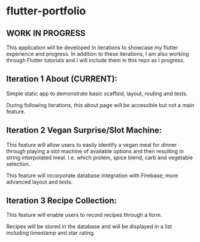 # flutter-portfolio
## WORK IN PROGRESS
This application will be developed in iterations to showcase my flutter experience and progress.
In addition to these iterations, I am also working through Flutter tutorials and I will include them in this repo as I progress. 

## Iteration 1 About (CURRENT):
Simple static app to demonstrate basic scaffold, layout, routing and tests.

During following iterations, this about page will be accessible but not a main feature.

## Iteration 2 Vegan Surprise/Slot Machine:
This feature will allow users to easily identify a vegan meal for dinner through playing a slot machine of available options and then resulting in string interpolated meal. I.e. which protein, spice blend, carb and vegetable selection.

This feature will incorporate database integration with Firebase; more advanced layout and tests.

## Iteration 3 Recipe Collection:
This feature will enable users to record recipes through a form.

Recipes will be stored in the database and will be displayed in a list including timestamp and star rating.